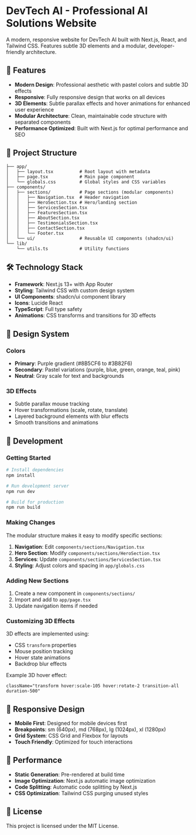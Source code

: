 # DevTech AI - Professional AI Solutions Website

A modern, responsive website for DevTech AI built with Next.js, React, and Tailwind CSS. Features subtle 3D elements and a modular, developer-friendly architecture.

## 🚀 Features

- **Modern Design**: Professional aesthetic with pastel colors and subtle 3D effects
- **Responsive**: Fully responsive design that works on all devices
- **3D Elements**: Subtle parallax effects and hover animations for enhanced user experience
- **Modular Architecture**: Clean, maintainable code structure with separated components
- **Performance Optimized**: Built with Next.js for optimal performance and SEO

## 📁 Project Structure

```
├── app/
│   ├── layout.tsx          # Root layout with metadata
│   ├── page.tsx            # Main page component
│   └── globals.css         # Global styles and CSS variables
├── components/
│   ├── sections/           # Page sections (modular components)
│   │   ├── Navigation.tsx  # Header navigation
│   │   ├── HeroSection.tsx # Hero/landing section
│   │   ├── ServicesSection.tsx
│   │   ├── FeaturesSection.tsx
│   │   ├── AboutSection.tsx
│   │   ├── TestimonialsSection.tsx
│   │   ├── ContactSection.tsx
│   │   └── Footer.tsx
│   └── ui/                 # Reusable UI components (shadcn/ui)
└── lib/
    └── utils.ts            # Utility functions
```

## 🛠 Technology Stack

- **Framework**: Next.js 13+ with App Router
- **Styling**: Tailwind CSS with custom design system
- **UI Components**: shadcn/ui component library
- **Icons**: Lucide React
- **TypeScript**: Full type safety
- **Animations**: CSS transforms and transitions for 3D effects

## 🎨 Design System

### Colors
- **Primary**: Purple gradient (#8B5CF6 to #3B82F6)
- **Secondary**: Pastel variations (purple, blue, green, orange, teal, pink)
- **Neutral**: Gray scale for text and backgrounds

### 3D Effects
- Subtle parallax mouse tracking
- Hover transformations (scale, rotate, translate)
- Layered background elements with blur effects
- Smooth transitions and animations

## 🔧 Development

### Getting Started

```bash
# Install dependencies
npm install

# Run development server
npm run dev

# Build for production
npm run build
```

### Making Changes

The modular structure makes it easy to modify specific sections:

1. **Navigation**: Edit `components/sections/Navigation.tsx`
2. **Hero Section**: Modify `components/sections/HeroSection.tsx`
3. **Services**: Update `components/sections/ServicesSection.tsx`
4. **Styling**: Adjust colors and spacing in `app/globals.css`

### Adding New Sections

1. Create a new component in `components/sections/`
2. Import and add to `app/page.tsx`
3. Update navigation items if needed

### Customizing 3D Effects

3D effects are implemented using:
- CSS `transform` properties
- Mouse position tracking
- Hover state animations
- Backdrop blur effects

Example 3D hover effect:
```tsx
className="transform hover:scale-105 hover:rotate-2 transition-all duration-500"
```

## 📱 Responsive Design

- **Mobile First**: Designed for mobile devices first
- **Breakpoints**: sm (640px), md (768px), lg (1024px), xl (1280px)
- **Grid System**: CSS Grid and Flexbox for layouts
- **Touch Friendly**: Optimized for touch interactions

## 🎯 Performance

- **Static Generation**: Pre-rendered at build time
- **Image Optimization**: Next.js automatic image optimization
- **Code Splitting**: Automatic code splitting by Next.js
- **CSS Optimization**: Tailwind CSS purging unused styles

## 📄 License

This project is licensed under the MIT License.